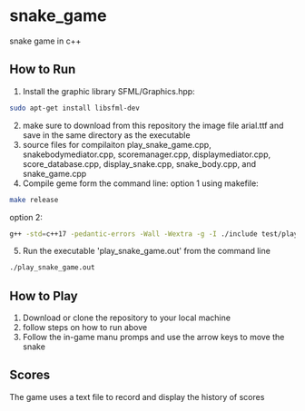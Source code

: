# snake_game
snake game in c++

## How to Run
1. Install the graphic library SFML/Graphics.hpp:
```sh
sudo apt-get install libsfml-dev
```
2. make sure to download from this repository the image file arial.ttf and save in the same directory as the executable
3. source files for compilaiton play_snake_game.cpp, snakebodymediator.cpp, scoremanager.cpp, displaymediator.cpp, score_database.cpp, display_snake.cpp, snake_body.cpp, and snake_game.cpp
4. Compile geme form the command line:
option 1 using makefile:
```sh
make release
```
option 2:
```sh
g++ -std=c++17 -pedantic-errors -Wall -Wextra -g -I ./include test/play_snake_game.cpp src/snakebodymediator.cpp src/scoremanager.cpp src/displaymediator.cpp src/score_database.cpp src/display_snake.cpp src/snake_body.cpp src/snake_game.cpp -o play_snake_game.out -lsfml-graphics -lsfml-window -lsfml-system
```
5. Run the executable 'play_snake_game.out' from the command line
```sh
./play_snake_game.out
```
## How to Play
1.  Download or clone the repository to your local machine
2.  follow steps on how to run above
6.  Follow the in-game manu promps and use the arrow keys to move the snake

## Scores
The game uses a text file to record and display the history of scores
